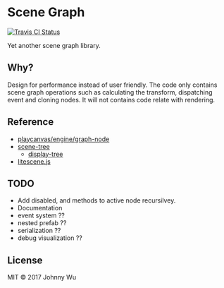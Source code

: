 # Scene Graph

[![Travis CI Status](https://travis-ci.org/gamedev-js/scene-graph.svg?branch=master)](https://travis-ci.org/gamedev-js/scene-graph)

Yet another scene graph library.

## Why?

Design for performance instead of user friendly. The code only contains scene graph operations such as calculating the transform, dispatching event and cloning nodes. It will not contains code relate with rendering.

## Reference

  - [playcanvas/engine/graph-node](https://github.com/playcanvas/engine/blob/master/src/scene/graph-node.js)
  - [scene-tree](https://github.com/hughsk/scene-tree)
    - [display-tree](https://github.com/hughsk/display-tree)
  - [litescene.js](https://github.com/jagenjo/litescene.js)

## TODO

  - Add disabled, and methods to active node recursilvey.
  - Documentation
  - event system ??
  - nested prefab ??
  - serialization ??
  - debug visualization ??

## License

MIT © 2017 Johnny Wu